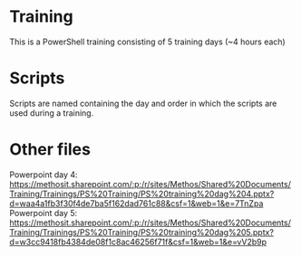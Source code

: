 # Training
This is a PowerShell training consisting of 5 training days (~4 hours each)

# Scripts
Scripts are named containing the day and order in which the scripts are used during a training.

# Other files
Powerpoint day 4: https://methosit.sharepoint.com/:p:/r/sites/Methos/Shared%20Documents/Training/Trainings/PS%20Training/PS%20training%20dag%204.pptx?d=waa4a1fb3f30f4de7ba5f162dad761c88&csf=1&web=1&e=7TnZpa
Powerpoint day 5: https://methosit.sharepoint.com/:p:/r/sites/Methos/Shared%20Documents/Training/Trainings/PS%20Training/PS%20training%20dag%205.pptx?d=w3cc9418fb4384de08f1c8ac46256f71f&csf=1&web=1&e=vV2b9p
